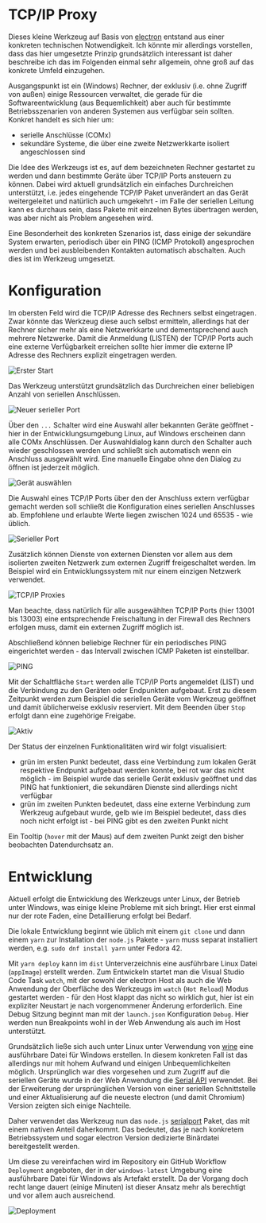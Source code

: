 # TCP/IP Proxy

Dieses kleine Werkzeug auf Basis von [electron](https://www.electronjs.org/) entstand aus einer konkreten technischen Notwendigkeit. Ich könnte mir allerdings vorstellen, dass das hier umgesetzte Prinzip grundsätzlich interessant ist daher beschreibe ich das im Folgenden einmal sehr allgemein, ohne groß auf das konkrete Umfeld einzugehen.

Ausgangspunkt ist ein (Windows) Rechner, der exklusiv (i.e. ohne Zugriff von außen) einige Ressourcen verwaltet, die gerade für die Softwareentwicklung (aus Bequemlichkeit) aber auch für bestimmte Betriebsszenarien von anderen Systemen aus verfügbar sein sollten. Konkret handelt es sich hier um:

- serielle Anschlüsse (COMx)
- sekundäre Systeme, die über eine zweite Netzwerkkarte isoliert angeschlossen sind

Die Idee des Werkzeugs ist es, auf dem bezeichneten Rechner gestartet zu werden und dann bestimmte Geräte über TCP/IP Ports ansteuern zu können. Dabei wird aktuell grundsätzlich ein einfaches Durchreichen unterstützt, i.e. jedes eingehende TCP/IP Paket unverändert an das Gerät weitergeleitet und natürlich auch umgekehrt - im Falle der seriellen Leitung kann es durchaus sein, dass Pakete mit einzelnen Bytes übertragen werden, was aber nicht als Problem angesehen wird.

Eine Besonderheit des konkreten Szenarios ist, dass einige der sekundäre System erwarten, periodisch über ein PING (ICMP Protokoll) angesprochen werden und bei ausbleibenden Kontakten automatisch abschalten. Auch dies ist im Werkzeug umgesetzt.

# Konfiguration

Im obersten Feld wird die TCP/IP Adresse des Rechners selbst eingetragen. Zwar könnte das Werkzeug diese auch selbst ermitteln, allerdings hat der Rechner sicher mehr als eine Netzwerkkarte und dementsprechend auch mehrere Netzwerke. Damit die Anmeldung (LISTEN) der TCP/IP Ports auch eine externe Verfügbarkeit erreichen sollte hier immer die externe IP Adresse des Rechners explizit eingetragen werden.

![Erster Start](docs/initial.png)

Das Werkzeug unterstützt grundsätzlich das Durchreichen einer beliebigen Anzahl von seriellen Anschlüssen.

![Neuer serieller Port](docs/port1.png)

Über den `...` Schalter wird eine Auswahl aller bekannten Geräte geöffnet - hier in der Entwicklungsumgebung Linux, auf Windows erscheinen dann alle COMx Anschlüssen. Der Auswahldialog kann durch den Schalter auch wieder geschlossen werden und schließt sich automatisch wenn ein Anschluss ausgewählt wird. Eine manuelle Eingabe ohne den Dialog zu öffnen ist jederzeit möglich.

![Gerät auswählen](docs/port2.png)

Die Auswahl eines TCP/IP Ports über den der Anschluss extern verfügbar gemacht werden soll schließt die Konfiguration eines seriellen Anschlusses ab. Empfohlene und erlaubte Werte liegen zwischen 1024 und 65535 - wie üblich.

![Serieller Port](docs/port3.png)

Zusätzlich können Dienste von externen Diensten vor allem aus dem isolierten zweiten Netzwerk zum externen Zugriff freigeschaltet werden. Im Beispiel wird ein Entwicklungssystem mit nur einem einzigen Netzwerk verwendet.

![TCP/IP Proxies](docs/tcp.png)

Man beachte, dass natürlich für alle ausgewählten TCP/IP Ports (hier 13001 bis 13003) eine entsprechende Freischaltung in der Firewall des Rechners erfolgen muss, damit ein externen Zugriff möglich ist.

Abschließend können beliebige Rechner für ein periodisches PING eingerichtet werden - das Intervall zwischen ICMP Paketen ist einstellbar.

![PING](docs/ping.png)

Mit der Schaltfläche `Start` werden alle TCP/IP Ports angemeldet (LIST) und die Verbindung zu den Geräten oder Endpunkten aufgebaut. Erst zu diesem Zeitpunkt werden zum Beispiel die seriellen Geräte vom Werkzeug geöffnet und damit üblicherweise exklusiv reserviert. Mit dem Beenden über `Stop` erfolgt dann eine zugehörige Freigabe.

![Aktiv](docs/run.png)

Der Status der einzelnen Funktionalitäten wird wir folgt visualisiert:

- grün im ersten Punkt bedeutet, dass eine Verbindung zum lokalen Gerät respektive Endpunkt aufgebaut werden konnte, bei rot war das nicht möglich - im Beispiel wurde das serielle Gerät exklusiv geöffnet und das PING hat funktioniert, die sekundären Dienste sind allerdings nicht verfügbar
- grün im zweiten Punkten bedeutet, dass eine externe Verbindung zum Werkzeug aufgebaut wurde, gelb wie im Beispiel bedeutet, dass dies noch nicht erfolgt ist - bei PING gibt es den zweiten Punkt nicht

Ein Tooltip (`hover` mit der Maus) auf dem zweiten Punkt zeigt den bisher beobachten Datendurchsatz an.

# Entwicklung

Aktuell erfolgt die Entwicklung des Werkzeugs unter Linux, der Betrieb unter Windows, was einige kleine Probleme mit sich bringt. Hier erst einmal nur der rote Faden, eine Detaillierung erfolgt bei Bedarf.

Die lokale Entwicklung beginnt wie üblich mit einem `git clone` und dann einem `yarn` zur Installation der `node.js` Pakete - `yarn` muss separat installiert werden, e.g. `sudo dnf install yarn` unter Fedora 42.

Mit `yarn deploy` kann im `dist` Unterverzeichnis eine ausführbare Linux Datei (`appImage`) erstellt werden. Zum Entwickeln startet man die Visual Studio Code Task `watch`, mit der sowohl der electron Host als auch die Web Anwendung der Oberfläche des Werkzeugs im `watch` (`Hot Reload`) Modus gestartet werden - für den Host klappt das nicht so wirklich gut, hier ist ein expliziter Neustart je nach vorgenommener Änderung erforderlich. Eine Debug Sitzung beginnt man mit der `launch.json` Konfiguration `Debug`. Hier werden nun Breakpoints wohl in der Web Anwendung als auch im Host unterstützt.

Grundsätzlich ließe sich auch unter Linux unter Verwendung von [wine](https://www.winehq.org/) eine ausführbare Datei für Windows erstellen. In diesem konkreten Fall ist das allerdings nur mit hohem Aufwand und einigen Unbequemlichkeiten möglich. Ursprünglich war dies vorgesehen und zum Zugriff auf die seriellen Geräte wurde in der Web Anwendung die [Serial API](https://www.winehq.org/) verwendet. Bei der Erweiterung der ursprünglichen Version von einer seriellen Schnittstelle und einer Aktualisierung auf die neueste electron (und damit Chromium) Version zeigten sich einige Nachteile.

Daher verwendet das Werkzeug nun das `node.js` [serialport](https://www.npmjs.com/package/serialport) Paket, das mit einem nativen Anteil daherkommt. Das bedeutet, das je nach konkretem Betriebssystem und sogar electron Version dedizierte Binärdatei bereitgestellt werden.

Um diese zu vereinfachen wird im Repository ein GitHub Workflow `Deployment` angeboten, der in der `windows-latest` Umgebung eine ausführbare Datei für Windows als Artefakt erstellt. Da der Vorgang doch recht lange dauert (einige Minuten) ist dieser Ansatz mehr als berechtigt und vor allem auch ausreichend.

![Deployment](docs/deploy.png)

